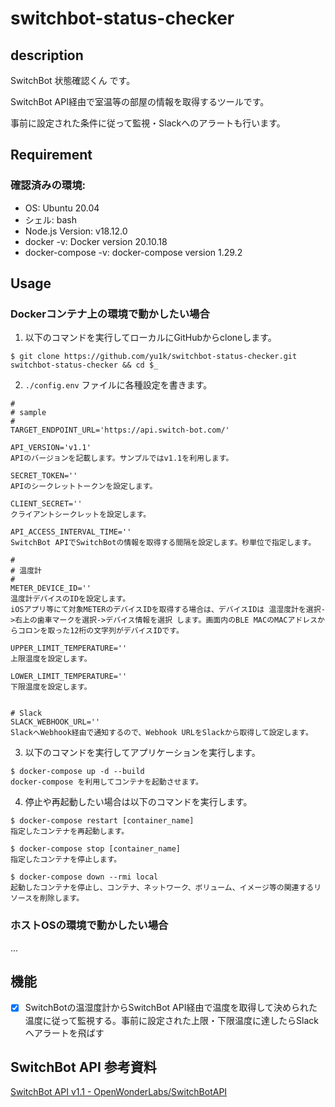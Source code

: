 # switchbot-status-checker

## description

SwitchBot 状態確認くん です。

SwitchBot API経由で室温等の部屋の情報を取得するツールです。

事前に設定された条件に従って監視・Slackへのアラートも行います。

## Requirement

### 確認済みの環境:

- OS: Ubuntu 20.04
- シェル: bash
- Node.js Version: v18.12.0
- docker -v: Docker version 20.10.18
- docker-compose -v: docker-compose version 1.29.2

## Usage

### Dockerコンテナ上の環境で動かしたい場合

1. 以下のコマンドを実行してローカルにGitHubからcloneします。

```
$ git clone https://github.com/yu1k/switchbot-status-checker.git switchbot-status-checker && cd $_
```

2. `./config.env` ファイルに各種設定を書きます。

```
#
# sample
#
TARGET_ENDPOINT_URL='https://api.switch-bot.com/'

API_VERSION='v1.1'
APIのバージョンを記載します。サンプルではv1.1を利用します。

SECRET_TOKEN=''
APIのシークレットトークンを設定します。

CLIENT_SECRET=''
クライアントシークレットを設定します。

API_ACCESS_INTERVAL_TIME=''
SwitchBot APIでSwitchBotの情報を取得する間隔を設定します。秒単位で指定します。

#
# 温度計
#
METER_DEVICE_ID=''
温度計デバイスのIDを設定します。
iOSアプリ等にて対象METERのデバイスIDを取得する場合は、デバイスIDは 温湿度計を選択->右上の歯車マークを選択->デバイス情報を選択 します。画面内のBLE MACのMACアドレスからコロンを取った12桁の文字列がデバイスIDです。

UPPER_LIMIT_TEMPERATURE=''
上限温度を設定します。

LOWER_LIMIT_TEMPERATURE=''
下限温度を設定します。


# Slack
SLACK_WEBHOOK_URL=''
SlackへWebhook経由で通知するので、Webhook URLをSlackから取得して設定します。
```

3. 以下のコマンドを実行してアプリケーションを実行します。

```
$ docker-compose up -d --build
docker-compose を利用してコンテナを起動させます。
```

4. 停止や再起動したい場合は以下のコマンドを実行します。

```
$ docker-compose restart [container_name]
指定したコンテナを再起動します。

$ docker-compose stop [container_name]
指定したコンテナを停止します。

$ docker-compose down --rmi local
起動したコンテナを停止し、コンテナ、ネットワーク、ボリューム、イメージ等の関連するリソースを削除します。
```

### ホストOSの環境で動かしたい場合

...

## 機能

- [x] SwitchBotの温湿度計からSwitchBot API経由で温度を取得して決められた温度に従って監視する。事前に設定された上限・下限温度に達したらSlackへアラートを飛ばす

## SwitchBot API 参考資料

[SwitchBot API v1.1 - OpenWonderLabs/SwitchBotAPI](https://github.com/OpenWonderLabs/SwitchBotAPI)